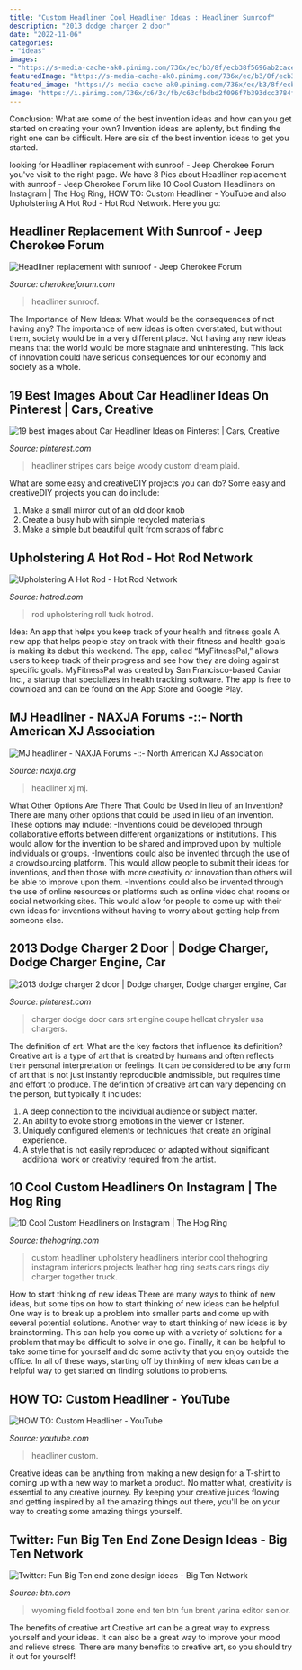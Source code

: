 ```yaml
---
title: "Custom Headliner Cool Headliner Ideas : Headliner Sunroof"
description: "2013 dodge charger 2 door"
date: "2022-11-06"
categories:
- "ideas"
images:
- "https://s-media-cache-ak0.pinimg.com/736x/ec/b3/8f/ecb38f5696ab2cace05c6aa1ebd6a74f.jpg"
featuredImage: "https://s-media-cache-ak0.pinimg.com/736x/ec/b3/8f/ecb38f5696ab2cace05c6aa1ebd6a74f.jpg"
featured_image: "https://s-media-cache-ak0.pinimg.com/736x/ec/b3/8f/ecb38f5696ab2cace05c6aa1ebd6a74f.jpg"
image: "https://i.pinimg.com/736x/c6/3c/fb/c63cfbdbd2f096f7b393dcc3784f4711--charger-srt--dodge-charger.jpg"
---
```



Conclusion: What are some of the best invention ideas and how can you get started on creating your own?
Invention ideas are aplenty, but finding the right one can be difficult. Here are six of the best invention ideas to get you started.

	

		
looking for Headliner replacement with sunroof - Jeep Cherokee Forum you've visit to the right page. We have 8 Pics about Headliner replacement with sunroof - Jeep Cherokee Forum like 10 Cool Custom Headliners on Instagram | The Hog Ring, HOW TO: Custom Headliner - YouTube and also Upholstering A Hot Rod - Hot Rod Network. Here you go:
		
    
## Headliner Replacement With Sunroof - Jeep Cherokee Forum

<img loading=lazy src="https://www.cherokeeforum.com/attachments/f2/129254d1341788500t-headliner-replacement-sunroof-image-2507893165.jpg" onerror="this.onerror=null;this.src='https://tse3.mm.bing.net/th?id=OIP.3I5FzAJn447ZjEk6GMOjxQHaFj&amp;pid=15.1';" alt="Headliner replacement with sunroof - Jeep Cherokee Forum">

_Source: cherokeeforum.com_

>headliner sunroof. 

	

The Importance of New Ideas: What would be the consequences of not having any?
The importance of new ideas is often overstated, but without them, society would be in a very different place. Not having any new ideas means that the world would be more stagnate and uninteresting. This lack of innovation could have serious consequences for our economy and society as a whole.

    
## 19 Best Images About Car Headliner Ideas On Pinterest | Cars, Creative

<img loading=lazy src="https://s-media-cache-ak0.pinimg.com/736x/ec/b3/8f/ecb38f5696ab2cace05c6aa1ebd6a74f.jpg" onerror="this.onerror=null;this.src='https://tse4.mm.bing.net/th?id=OIP._Zm6VXhgGhps6TWHriJmDgHaFj&amp;pid=15.1';" alt="19 best images about Car Headliner Ideas on Pinterest | Cars, Creative">

_Source: pinterest.com_

>headliner stripes cars beige woody custom dream plaid. 

	

What are some easy and creativeDIY projects you can do?
Some easy and creativeDIY projects you can do include:
1. Make a small mirror out of an old door knob
2. Create a busy hub with simple recycled materials
3. Make a simple but beautiful quilt from scraps of fabric

    
## Upholstering A Hot Rod - Hot Rod Network

<img loading=lazy src="https://st.hotrod.com/uploads/sites/21/2007/10/0711sr_14_z-upholstering_a_hot_rod-.jpg" onerror="this.onerror=null;this.src='https://tse1.mm.bing.net/th?id=OIP.3afFdssmrmA_2N3Jd8NskgHaJ4&amp;pid=15.1';" alt="Upholstering A Hot Rod - Hot Rod Network">

_Source: hotrod.com_

>rod upholstering roll tuck hotrod. 

	

Idea: An app that helps you keep track of your health and fitness goals
A new app that helps people stay on track with their fitness and health goals is making its debut this weekend. The app, called “MyFitnessPal,” allows users to keep track of their progress and see how they are doing against specific goals. MyFitnessPal was created by San Francisco-based Caviar Inc., a startup that specializes in health tracking software. The app is free to download and can be found on the App Store and Google Play.

    
## MJ Headliner - NAXJA Forums -::- North American XJ Association

<img loading=lazy src="http://i14.photobucket.com/albums/a307/mnkyboy/rd350027.jpg" onerror="this.onerror=null;this.src='https://tse4.mm.bing.net/th?id=OIP.IcF53wY7Zh4_E7wsJp3VhwHaFj&amp;pid=15.1';" alt="MJ headliner - NAXJA Forums -::- North American XJ Association">

_Source: naxja.org_

>headliner xj mj. 

	

What Other Options Are There That Could be Used in lieu of an Invention?
There are many other options that could be used in lieu of an invention. These options may include: 
-Inventions could be developed through collaborative efforts between different organizations or institutions. This would allow for the invention to be shared and improved upon by multiple individuals or groups. 
-Inventions could also be invented through the use of a crowdsourcing platform. This would allow people to submit their ideas for inventions, and then those with more creativity or innovation than others will be able to improve upon them. 
-Inventions could also be invented through the use of online resources or platforms such as online video chat rooms or social networking sites. This would allow for people to come up with their own ideas for inventions without having to worry about getting help from someone else.

    
## 2013 Dodge Charger 2 Door | Dodge Charger, Dodge Charger Engine, Car

<img loading=lazy src="https://i.pinimg.com/736x/c6/3c/fb/c63cfbdbd2f096f7b393dcc3784f4711--charger-srt--dodge-charger.jpg" onerror="this.onerror=null;this.src='https://tse2.mm.bing.net/th?id=OIP.kDf3YPScd3wHXaU_A5cCpwHaE7&amp;pid=15.1';" alt="2013 dodge charger 2 door | Dodge charger, Dodge charger engine, Car">

_Source: pinterest.com_

>charger dodge door cars srt engine coupe hellcat chrysler usa chargers. 

	

The definition of art: What are the key factors that influence its definition?
Creative art is a type of art that is created by humans and often reflects their personal interpretation or feelings. It can be considered to be any form of art that is not just instantly reproducible andmissible, but requires time and effort to produce. The definition of creative art can vary depending on the person, but typically it includes:
1. A deep connection to the individual audience or subject matter.
2. An ability to evoke strong emotions in the viewer or listener.
3. Uniquely configured elements or techniques that create an original experience.
4. A style that is not easily reproduced or adapted without significant additional work or creativity required from the artist.

    
## 10 Cool Custom Headliners On Instagram | The Hog Ring

<img loading=lazy src="http://www.thehogring.com/wp-content/uploads/2016/03/The-Hog-Ring-Auto-Upholstery-News-Custom-Headliner-1.png" onerror="this.onerror=null;this.src='https://tse2.mm.bing.net/th?id=OIP.eK77oPpqUmvYX3DB-o410AHaHS&amp;pid=15.1';" alt="10 Cool Custom Headliners on Instagram | The Hog Ring">

_Source: thehogring.com_

>custom headliner upholstery headliners interior cool thehogring instagram interiors projects leather hog ring seats cars rings diy charger together truck. 

	

How to start thinking of new ideas
There are many ways to think of new ideas, but some tips on how to start thinking of new ideas can be helpful. One way is to break up a problem into smaller parts and come up with several potential solutions. Another way to start thinking of new ideas is by brainstorming. This can help you come up with a variety of solutions for a problem that may be difficult to solve in one go. Finally, it can be helpful to take some time for yourself and do some activity that you enjoy outside the office. In all of these ways, starting off by thinking of new ideas can be a helpful way to get started on finding solutions to problems.

    
## HOW TO: Custom Headliner - YouTube

<img loading=lazy src="https://i.ytimg.com/vi/KFy5NnF11R0/maxresdefault.jpg" onerror="this.onerror=null;this.src='https://tse1.mm.bing.net/th?id=OIP.XKJQKQZnZMGGZ9zXUK0PywHaEK&amp;pid=15.1';" alt="HOW TO: Custom Headliner - YouTube">

_Source: youtube.com_

>headliner custom. 

	

Creative ideas can be anything from making a new design for a T-shirt to coming up with a new way to market a product. No matter what, creativity is essential to any creative journey. By keeping your creative juices flowing and getting inspired by all the amazing things out there, you'll be on your way to creating some amazing things yourself.

    
## Twitter: Fun Big Ten End Zone Design Ideas - Big Ten Network

<img loading=lazy src="https://btn.com/wp-content/uploads/2013/05/wyoming.jpeg" onerror="this.onerror=null;this.src='https://tse1.mm.bing.net/th?id=OIP.i5Viu8R3TWHo5tXZyU-CgQHaEJ&amp;pid=15.1';" alt="Twitter: Fun Big Ten end zone design ideas - Big Ten Network">

_Source: btn.com_

>wyoming field football zone end ten btn fun brent yarina editor senior. 

	

The benefits of creative art
Creative art can be a great way to express yourself and your ideas. It can also be a great way to improve your mood and relieve stress. There are many benefits to creative art, so you should try it out for yourself!

